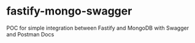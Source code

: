 # fastify-mongo-swagger
POC for simple integration between Fastify and MongoDB with Swagger and Postman Docs
